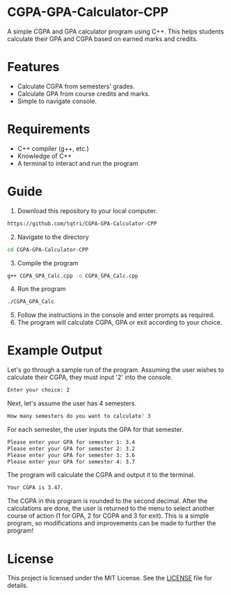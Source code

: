 # CGPA-GPA-Calculator-CPP
A simple CGPA and GPA calculator program using C++. This helps students calculate their GPA and CGPA based on earned marks and credits.

# Features
- Calculate CGPA from semesters' grades.
- Calculate GPA from course credits and marks.
- Simple to navigate console.

# Requirements
- C++ compiler (g++, etc.)
- Knowledge of C++
- A terminal to interact and run the program

# Guide
1. Download this repository to your local computer.
```sh
https://github.com/tqtri/CGPA-GPA-Calculator-CPP
```
2. Navigate to the directory
```sh
cd CGPA-GPA-Calculator-CPP
```
3. Compile the program
```sh
g++ CGPA_GPA_Calc.cpp -o CGPA_GPA_Calc.cpp
```
4. Run the program
```sh
./CGPA_GPA_Calc
```
5. Follow the instructions in the console and enter prompts as required.
6. The program will calculate CGPA, GPA or exit according to your choice.

# Example Output
Let's go through a sample run of the program.
Assuming the user wishes to calculate their CGPA, they must input '2' into the console.
```sh
Enter your choice: 2
```
Next, let's assume the user has 4 semesters.
```sh
How many semesters do you want to calculate? 3
```
For each semester, the user inputs the GPA for that semester.
```sh
Please enter your GPA for semester 1: 3.4
Please enter your GPA for semester 2: 3.2
Please enter your GPA for semester 3: 3.6
Please enter your GPA for semester 4: 3.7
```
The program will calculate the CGPA and output it to the terminal.
```sh
Your CGPA is 3.47.
```
The CGPA in this program is rounded to the second decimal.
After the calculations are done, the user is returned to the menu to select another course of action (1 for GPA, 2 for CGPA and 3 for exit).
This is a simple program, so modifications and improvements can be made to further the program!

# License
This project is licensed under the MIT License. See the [LICENSE](https://github.com/tqtri/CGPA-GPA-Calculator-CPP/blob/main/LICENSE) file for details.

